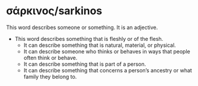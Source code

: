 # σάρκινος/sarkinos
This word describes someone or something. It is an adjective.

* This word describes something that is fleshly or of the flesh.
    * It can describe something that is natural, material, or physical.
    * It can describe someone who thinks or behaves in ways that people often think or behave.
    * It can describe something that is part of a person.
    * It can describe something that concerns a person’s ancestry or what family they belong to.

